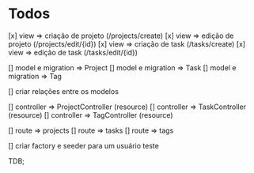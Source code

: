 # Todos

[x] view => criação de projeto (/projects/create)
[x] view => edição de projeto (/projects/edit/{id})
[x] view => criação de task (/tasks/create)
[x] view => edição de task (/tasks/edit/{id})

[] model e migration => Project
[] model e migration => Task
[] model e migration => Tag

[] criar relações entre os modelos

[] controller => ProjectController (resource)
[] controller => TaskController (resource)
[] controller => TagController (resource)

[] route => projects
[] route => tasks
[] route => tags

[] criar factory e seeder para um usuário teste

TDB;
